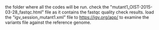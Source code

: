 the folder where all the codes will be run.
check the "mutant1_OIST-2015-03-28_fastqc.html" file as it contains the fastqc quality check results.
load the "igv_session_mutant1.xml" file to https://igv.org/app/ to examine the variants file against the reference genome.
